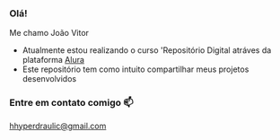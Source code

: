### Olá!

Me chamo João Vitor

- Atualmente estou realizando o curso 'Repositório Digital atráves da plataforma [Alura](https://www.alura.com.br/)
- Este repositório tem como intuito compartilhar meus projetos desenvolvidos


### Entre em contato comigo 📫

hhyperdraulic@gmail.com




[](https://media1.tenor.com/m/e2Ih2dX2po4AAAAd/drift.gif)
